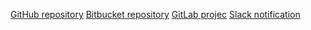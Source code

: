 [GitHub repository](https://github.com/Andreyz190/test_az)
[Bitbucket repository](https://bitbucket.org/Andreyz190/test_az/src/master/)
[GitLab projec](https://gitlab.com/Andreyz190/test_az)
[Slack notification ](https://sa-itacademy-by.slack.com/messages/DKTV5RZAR/apps/A676ADMV5/)